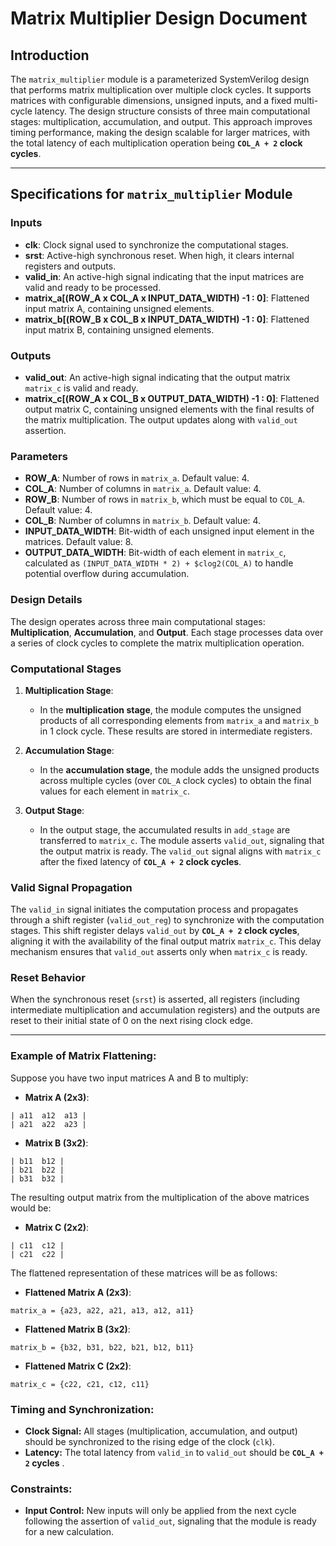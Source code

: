 # Matrix Multiplier Design Document

## Introduction

The `matrix_multiplier` module is a parameterized SystemVerilog design that performs matrix multiplication over multiple clock cycles. It supports matrices with configurable dimensions, unsigned inputs, and a fixed multi-cycle latency. The design structure consists of three main computational stages: multiplication, accumulation, and output. This approach improves timing performance, making the design scalable for larger matrices, with the total latency of each multiplication operation being **`COL_A + 2` clock cycles**.

---

## Specifications for `matrix_multiplier` Module

### Inputs

- **clk**: Clock signal used to synchronize the computational stages.
- **srst**: Active-high synchronous reset. When high, it clears internal registers and outputs.
- **valid_in**: An active-high signal indicating that the input matrices are valid and ready to be processed.
- **matrix_a[(ROW_A x COL_A x INPUT_DATA_WIDTH) -1 : 0]**: Flattened input matrix A, containing unsigned elements.
- **matrix_b[(ROW_B x COL_B x INPUT_DATA_WIDTH) -1 : 0]**: Flattened input matrix B, containing unsigned elements.

### Outputs

- **valid_out**: An active-high signal indicating that the output matrix `matrix_c` is valid and ready.
- **matrix_c[(ROW_A x COL_B x OUTPUT_DATA_WIDTH) -1 : 0]**: Flattened output matrix C, containing unsigned elements with the final results of the matrix multiplication. The output updates along with `valid_out` assertion.

### Parameters

- **ROW_A**: Number of rows in `matrix_a`. Default value: 4.
- **COL_A**: Number of columns in `matrix_a`. Default value: 4.
- **ROW_B**: Number of rows in `matrix_b`, which must be equal to `COL_A`. Default value: 4.
- **COL_B**: Number of columns in `matrix_b`. Default value: 4.
- **INPUT_DATA_WIDTH**: Bit-width of each unsigned input element in the matrices. Default value: 8.
- **OUTPUT_DATA_WIDTH**: Bit-width of each element in `matrix_c`, calculated as `(INPUT_DATA_WIDTH * 2) + $clog2(COL_A)` to handle potential overflow during accumulation.

### Design Details

The design operates across three main computational stages: **Multiplication**, **Accumulation**, and **Output**. Each stage processes data over a series of clock cycles to complete the matrix multiplication operation.

### Computational Stages

1. **Multiplication Stage**: 
   - In the **multiplication stage**, the module computes the unsigned products of all corresponding elements from `matrix_a` and `matrix_b` in 1 clock cycle. These results are stored in intermediate registers. 

2. **Accumulation Stage**: 
   - In the **accumulation stage**, the module adds the unsigned products across multiple cycles (over `COL_A` clock cycles) to obtain the final values for each element in `matrix_c`.

3. **Output Stage**: 
   - In the output stage, the accumulated results in `add_stage` are transferred to `matrix_c`. The module asserts `valid_out`, signaling that the output matrix is ready. The `valid_out` signal aligns with `matrix_c` after the fixed latency of **`COL_A + 2` clock cycles**.

### Valid Signal Propagation

The `valid_in` signal initiates the computation process and propagates through a shift register (`valid_out_reg`) to synchronize with the computation stages. This shift register delays `valid_out` by **`COL_A + 2` clock cycles**, aligning it with the availability of the final output matrix `matrix_c`. This delay mechanism ensures that `valid_out` asserts only when `matrix_c` is ready.

### Reset Behavior

When the synchronous reset (`srst`) is asserted, all registers (including intermediate multiplication and accumulation registers) and the outputs are reset to their initial state of 0 on the next rising clock edge.

---

### Example of Matrix Flattening:

Suppose you have two input matrices A and B to multiply:

- **Matrix A (2x3)**:

```text
| a11  a12  a13 |
| a21  a22  a23 |
```

- **Matrix B (3x2)**:

```text
| b11  b12 |
| b21  b22 |
| b31  b32 |
```

The resulting output matrix from the multiplication of the above matrices would be:

- **Matrix C (2x2)**:

```text
| c11  c12 |
| c21  c22 |
```

The flattened representation of these matrices will be as follows:

- **Flattened Matrix A (2x3)**:

```text
matrix_a = {a23, a22, a21, a13, a12, a11}
```

- **Flattened Matrix B (3x2)**:

```text
matrix_b = {b32, b31, b22, b21, b12, b11}
```

- **Flattened Matrix C (2x2)**:

```text
matrix_c = {c22, c21, c12, c11}
```

### Timing and Synchronization:
- **Clock Signal:** All stages (multiplication, accumulation, and output) should be synchronized to the rising edge of the clock (`clk`).
- **Latency:** The total latency from `valid_in` to `valid_out` should be **`COL_A + 2` cycles** .

### Constraints:
- **Input Control:** New inputs will only be applied from the next cycle following the assertion of `valid_out`, signaling that the module is ready for a new calculation.